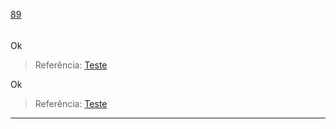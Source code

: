 [89](https://github.com/guilhermeprokisch/ideias/issues/89) 
###### 

Ok


> Referência: [Teste](Teste)


Ok


> Referência: [Teste](Teste)

-------------------------------------------------------------------------------


